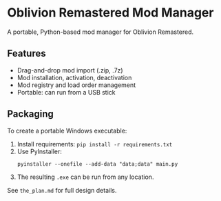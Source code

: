# Oblivion Remastered Mod Manager

A portable, Python-based mod manager for Oblivion Remastered.

## Features
- Drag-and-drop mod import (.zip, .7z)
- Mod installation, activation, deactivation
- Mod registry and load order management
- Portable: can run from a USB stick

## Packaging
To create a portable Windows executable:
1. Install requirements: `pip install -r requirements.txt`
2. Use PyInstaller:
   ```
   pyinstaller --onefile --add-data "data;data" main.py
   ```
3. The resulting `.exe` can be run from any location.

See `the_plan.md` for full design details. 